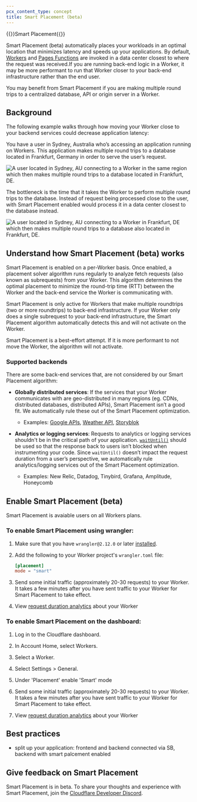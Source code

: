 ```yaml
---
pcx_content_type: concept
title: Smart Placement (beta)
---
```


{{<beta>}}Smart Placement{{</beta>}}

Smart Placement (beta) automatically places your workloads in an optimal location that minimizes latency and speeds up your applications. By default, [Workers](/workers/) and [Pages Functions](/pages/platform/functions/) are invoked in a data center closest to where the request was received.If you are running back-end logic in a Worker, it may be more performant to run that Worker closer to your back-end infrastructure rather than the end user. 

You may benefit from Smart Placement if you are making multiple round trips to a centralized database, API or origin server in a Worker. 

## Background
The following example walks through how moving your Worker close to your backend services could decrease application latency:

You have a user in Sydney, Australia who’s accessing an application running on Workers. This application makes multiple round trips to a database located in Frankfurt, Germany in order to serve the user’s request. 

![A user located in Sydney, AU connecting to a Worker in the same region which then makes multiple round trips to a database located in Frankfurt, DE. ](../media/workers-smart-placement-disabled.png)

The bottleneck is the time that it takes the Worker to perform multiple round trips to the database. Instead of request being processed close to the user, with Smart Placement enabled would process it in a data center closest to the database instead. 

![A user located in Sydney, AU connecting to a Worker in Frankfurt, DE which then makes multiple round trips to a database also located in Frankfurt, DE. ](../media/workers-smart-placement-enabled.png)


## Understand how Smart Placement (beta) works

Smart Placement is enabled on a per-Worker basis. Once enabled, a placement solver algorithm runs regularly to analyze fetch requests (also known as subrequests) from your Worker. This algorithm determines the optimal placement to minimize the round-trip time (RTT) between the Worker and the back-end service the Worker is communicating with. 

Smart Placement is only active for Workers that make multiple roundtrips (two or more roundtrips) to back-end infrastructure. If your Worker only does a single subrequest to your back-end infrastructure, the Smart Placement algorithm automatically detects this and will not activate on the Worker. 

Smart Placement is a best-effort attempt. If it is more performant to not move the Worker, the algorithm will not activate.  

### Supported backends

There are some back-end services that, are not considered by our Smart Placement algorithm:

- **Globally distributed services**: If the services that your Worker communicates with are geo-distributed in many regions (eg. CDNs, distributed databases, distributed APIs), Smart Placement isn’t a good fit. We automatically rule these out of the Smart Placement optimization. 
    - Examples: [Google APIs](https://developers.google.com/apis-explorer), [Weather API](https://www.weatherapi.com/), [Storyblok](https://www.storyblok.com/)


- **Analytics or logging services**: Requests to analytics or logging services shouldn't be in the critical path of your application. [`waitUntil()`](/workers/runtime-apis/fetch-event/?ref=blog.cloudflare.com#waituntil) should be used so that the response back to users isn’t blocked when instrumenting your code. Since `waitUntil()` doesn’t impact the request duration from a user’s perspective, we automatically rule analytics/logging services out of the Smart Placement optimization. 
    - Examples: New Relic, Datadog, Tinybird, Grafana, Amplitude, Honeycomb

## Enable Smart Placement (beta)

Smart Placement is avaiable users on all Workers plans. 

### To enable Smart Placement using wrangler:

1. Make sure that you have `wrangler@2.12.0` or later [installed](/workers/wrangler/install-and-update/).
2. Add the following to your Worker project's `wrangler.toml` file:

    ```toml
    [placement]
    mode = "smart"
    ```

3. Send some initial traffic (approximately 20-30 requests) to your Worker. It takes a few minutes after you have sent traffic to your Worker for Smart Placement to take effect. 

4. View [request duration analytics](/workers/learning/metrics-and-analytics) about your Worker


### To enable Smart Placement on the dashboard:
1. Log in to the Cloudflare dashboard.
2. In Account Home, select Workers.
3. Select a Worker.
4. Select Settings > General.
5. Under 'Placement' enable 'Smart' mode 

6. Send some initial traffic (approximately 20-30 requests) to your Worker. It takes a few minutes after you have sent traffic to your Worker for Smart Placement to take effect. 

7. View [request duration analytics](/workers/learning/metrics-and-analytics) about your Worker

## Best practices
- split up your application: frontend and backend connected via SB, backend with smart palcement enabled 

## Give feedback on Smart Placement

Smart Placement is in beta. To share your thoughts and experience with Smart Placement, join the [Cloudflare Developer Discord](https://discord.gg/cloudflaredev).
